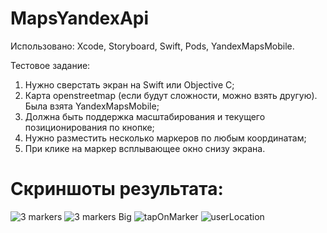 # MapsYandexApi

Использовано: Xcode, Storyboard, Swift, Pods, YandexMapsMobile.

Тестовое задание:

1. Нужно сверстать экран на Swift или Objective C;
2. Карта openstreetmap (если будут сложности, можно взять другую). Была взята YandexMapsMobile;
3. Должна быть поддержка масштабирования и текущего позиционирования по кнопке;
4. Нужно разместить несколько маркеров по любым координатам;
5. При клике на маркер всплывающее окно снизу экрана.

# Скриншоты результата:

![3 markers](https://github.com/YaslikS/MapsBinomTech/assets/58375980/4d756aef-0f45-4591-8d21-bbf2687f68af)
![3 markers Big](https://github.com/YaslikS/MapsBinomTech/assets/58375980/74e34838-2046-4a04-b227-59b685c79c1e)
![tapOnMarker](https://github.com/YaslikS/MapsBinomTech/assets/58375980/25558b50-f468-4d1e-a689-d5e99df34f0c)
![userLocation](https://github.com/YaslikS/MapsBinomTech/assets/58375980/1bc54204-ae7a-436e-b507-61e512b344e1)
